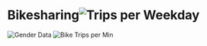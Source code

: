 # Bikesharing![Trips per Weekday](https://user-images.githubusercontent.com/115501392/230217083-8764d681-affc-4b05-aa02-166449c1ad7f.png)
![Gender Data](https://user-images.githubusercontent.com/115501392/230217154-f557b680-0f6e-4c25-9ee5-46fbaeac1e0c.png)
![Bike Trips per Min](https://user-images.githubusercontent.com/115501392/230217177-7471c7e7-47bc-442d-a636-8f7dd8cf9138.png)
